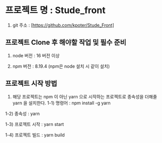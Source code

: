 # 프로젝트 명 : Stude_front

1. git 주소 : [https://github.com/kpoter/Stude_Front]

## 프로젝트 Clone 후 해야할 작업 및 필수 준비

1. node 버전 : 16 버전 이상

2. npm 버전 : 8.19.4 (npm은 node 설치 시 같이 설치)

## 프로젝트 시작 방법

1. 해당 프로젝트는 npm 이 아닌 yarn 으로 시작하는 프로젝트로 종속성을 더해줄 yarn 을 설치한다.
  1-1) 명령어 : npm install -g yarn

  1-2) 종속성 : yarn

  1-3) 프로젝트 시작 : yarn start

  1-4) 프로젝트 빌드 : yarn build